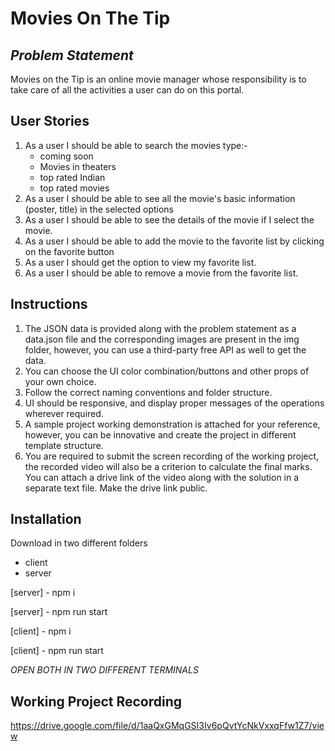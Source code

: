 # Movies On The Tip 
## _Problem Statement_

Movies on the Tip is an online movie manager whose responsibility is to take care of all the activities a user can do on this portal. 

## User Stories
1. As a user I should be able to search the movies type:-
    - coming soon
    - Movies in theaters
    - top rated Indian
    - top rated movies
2. As a user I should be able to see all the movie's basic information (poster, title) in the selected options
3. As a user I should be able to see the details of the movie if I select the movie.
4. As a user I should be able to add the movie to the favorite list by clicking on the favorite button
5. As a user I should get the option to view my favorite list.
6. As a user I should be able to remove a movie from the favorite list.
## Instructions
1. The JSON data is provided along with the problem statement as a data.json file and the corresponding images are present in the img folder, however, you can use a third-party free API as well to get the data.
2. You can choose the UI color combination/buttons and other props of your own choice.
3. Follow the correct naming conventions and folder structure.
4. UI should be responsive, and display proper messages of the operations wherever required.
5. A sample project working demonstration is attached for your reference, however, you can be innovative and create the project in different template structure.
6. You are required to submit the screen recording of the working project, the recorded video will also be a criterion to calculate the final marks. You can attach a drive link of the video along with the solution in a separate text file. Make the drive link public. 


## Installation
Download in two different folders
- client
- server

[server] - npm i

[server] - npm run start

[client] - npm i

[client] - npm run start

 _OPEN BOTH IN TWO DIFFERENT TERMINALS_

## Working Project Recording
https://drive.google.com/file/d/1aaQxGMqGSI3Iv6pQvtYcNkVxxqFfw1Z7/view
